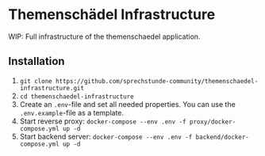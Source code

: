 Themenschädel Infrastructure
============================

WIP: Full infrastructure of the themenschaedel application.

Installation
------------

1. `git clone https://github.com/sprechstunde-community/themenschaedel-infrastructure.git`
2. `cd themenschaedel-infrastructure`
3. Create an `.env`-file and set all needed properties. You can use the `.env.example`-file as a template.
4. Start reverse proxy: `docker-compose --env .env -f proxy/docker-compose.yml up -d`
5. Start backend server: `docker-compose --env .env -f backend/docker-compose.yml up -d`
